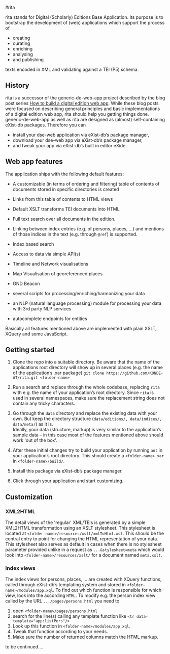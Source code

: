 #rita

rita stands for Digital (Scholarly) Editions Base Application. Its purpose is to bootstrap the development of (web) applications which support the process of

* creating
* curating
* enriching
* analysing
* and publishing

texts encoded in XML and validating against a TEI (P5) schema.

## History

rita is a successor of the generic-de-web-app project described by the blog post series [How to build a digital edition web app](https://howto.acdh.oeaw.ac.at/blog/books/how-to-build-a-digital-edition-web-app/). While these blog posts were focused on describing general principles and basic implementations of a digital edition web app, rita should help you getting things done.
generic-de-web-app as well as rita are designed as (almost) self-containing eXist-db packages. Therefore you can

* install your dse-web application via eXist-db’s package manager,
* download your dse-web app via eXist-db’s package manager,
* and tweak your app via eXist-db’s built in editor eXide.

## Web app features

The application ships with the following default features:

* A customizable (in terms of ordering and filtering) table of contents of documents stored in specific directories is created

* Links from this table of contents to HTML views

* Default XSLT transforms TEI documents into HTML

* Full text search over all documents in the edition.

* Linking between index entries (e.g. of persons, places, …) and mentions of those indices in the text (e.g. through `@ref`) is supported.

* Index based search

* Access to data via simple API(s)

* Timeline and Network visualisations

* Map Visualisation of georeferenced places

* GND Beacon

* several scripts for processing/enriching/harmonizing your data

* an NLP (natural language processing) module for processing your data with 3rd party NLP services

* autocomplete endpoints for entities

Basically all features mentioned above are implemented with plain XSLT, XQuery and some JavaScript.

## Getting started

1. Clone the repo into a suitable directory. Be aware that the name of the applications root directory will show up in several places (e.g. the name of the application’s .xar package)
`git clone https://github.com/KONDE-AT/rita.git <folder-name>`

2. Run a search and replace through the whole codebase, replacing `rita` with e.g. the name of your application’s root directory. Since `rita` is used in several namespaces, make sure the replacement string does not contain any tricky characters.

3. Go through the `data` directory and replace the existing data with your own. But keep the directory structure (`data/editions/, data/indices/, data/meta/`) as it is.  
Ideally, your data (structure, markup) is very similar to the application’s sample data – in this case most of the features mentioned above should work 'out of the box'.

4. After these initial changes try to build your application by running `ant` in your application’s root directory. This should create a `<folder-name>.xar` in `<folder-name>/build/`.

5. Install this package via eXist-db’s package manager.

6. Click through your application and start customizing.

##  Customization

### XML2HTML

The detail views of the 'regular' XML/TEIs is generated by a simple XML2HTML transformation using an XSLT stylesheet. This stylesheet is located at `<folder-name>/resources/xslt/xmlToHtml.xsl`. This should be the central entry to point for changing the HTML representation of your data. This stylesheet also serves as default in cases when there is no stylesheet parameter provided unlike in a request as `...&stylesheet=meta` which would look into `<folder-name>/resources/xslt/` for a document named `meta.xslt`.

### Index views

The index views for persons, places, … are created with XQuery functions, called through eXist-db’s templating system and stored in `<folder-name>/modules/app.xql`. To find out which function is responsible for which view, look into the according `HTML`. To modify e.g. the person index view called by the URL `.../pages/persons.html` you need to
1. open `<folder-name>/pages/persons.html`
2. search for the line(s) calling any template function like `<tr data-template="app:listPers"/>`
3. Look up this function in `<folder-name>/modules/app.xql`.
4. Tweak that function according to your needs.
5. Make sure the number of returned columns match the HTML markup.

to be continued....
